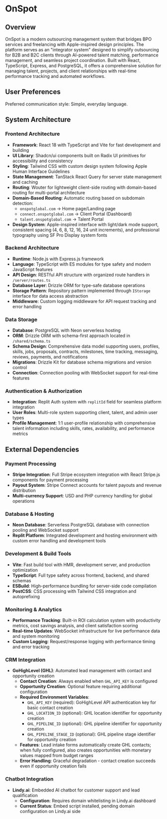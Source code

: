 # OnSpot

## Overview

OnSpot is a modern outsourcing management system that bridges BPO services and freelancing with Apple-inspired design principles. The platform serves as an "integrator system" designed to simplify outsourcing for B2B and B2C clients through AI-powered talent matching, performance management, and seamless project coordination. Built with React, TypeScript, Express, and PostgreSQL, it offers a comprehensive solution for managing talent, projects, and client relationships with real-time performance tracking and automated workflows.

## User Preferences

Preferred communication style: Simple, everyday language.

## System Architecture

### Frontend Architecture
- **Framework**: React 18 with TypeScript and Vite for fast development and building
- **UI Library**: Shadcn/ui components built on Radix UI primitives for accessibility and consistency
- **Styling**: Tailwind CSS with custom design system following Apple Human Interface Guidelines
- **State Management**: TanStack React Query for server state management and caching
- **Routing**: Wouter for lightweight client-side routing with domain-based routing for multi-portal architecture
- **Domain-Based Routing**: Automatic routing based on subdomain detection:
  - `onspotglobal.com` → Home page/Landing page
  - `connect.onspotglobal.com` → Client Portal (Dashboard)
  - `talent.onspotglobal.com` → Talent Portal
- **Design System**: Apple-inspired interface with light/dark mode support, consistent spacing (4, 6, 8, 12, 16, 24 unit increments), and professional typography using SF Pro Display system fonts

### Backend Architecture
- **Runtime**: Node.js with Express.js framework
- **Language**: TypeScript with ES modules for type safety and modern JavaScript features
- **API Design**: RESTful API structure with organized route handlers in `/server/routes.ts`
- **Database Layer**: Drizzle ORM for type-safe database operations
- **Storage Pattern**: Repository pattern implemented through `IStorage` interface for data access abstraction
- **Middleware**: Custom logging middleware for API request tracking and error handling

### Data Storage
- **Database**: PostgreSQL with Neon serverless hosting
- **ORM**: Drizzle ORM with schema-first approach located in `/shared/schema.ts`
- **Schema Design**: Comprehensive data model supporting users, profiles, skills, jobs, proposals, contracts, milestones, time tracking, messaging, reviews, payments, and notifications
- **Migrations**: Drizzle Kit for database schema migrations and version control
- **Connection**: Connection pooling with WebSocket support for real-time features

### Authentication & Authorization
- **Integration**: Replit Auth system with `replitId` field for seamless platform integration
- **User Roles**: Multi-role system supporting client, talent, and admin user types
- **Profile Management**: 1:1 user-profile relationship with comprehensive talent information including skills, rates, availability, and performance metrics

## External Dependencies

### Payment Processing
- **Stripe Integration**: Full Stripe ecosystem integration with React Stripe.js components for payment processing
- **Payout System**: Stripe Connect accounts for talent payouts and revenue distribution
- **Multi-currency Support**: USD and PHP currency handling for global operations

### Database & Hosting
- **Neon Database**: Serverless PostgreSQL database with connection pooling and WebSocket support
- **Replit Platform**: Integrated development and hosting environment with custom error handling and development tools

### Development & Build Tools
- **Vite**: Fast build tool with HMR, development server, and production optimization
- **TypeScript**: Full type safety across frontend, backend, and shared schemas
- **ESBuild**: High-performance bundling for server-side code compilation
- **PostCSS**: CSS processing with Tailwind CSS integration and autoprefixing

### Monitoring & Analytics
- **Performance Tracking**: Built-in ROI calculation system with productivity metrics, cost savings analysis, and client satisfaction scoring
- **Real-time Updates**: WebSocket infrastructure for live performance data and system monitoring
- **Custom Logging**: Request/response logging with performance timing and error tracking

### CRM Integration
- **GoHighLevel (GHL)**: Automated lead management with contact and opportunity creation
  - **Contact Creation**: Always enabled when `GHL_API_KEY` is configured
  - **Opportunity Creation**: Optional feature requiring additional configuration
  - **Required Environment Variables**:
    - `GHL_API_KEY` (required): GoHighLevel API authentication key for basic contact creation
    - `GHL_LOCATION_ID` (optional): GHL location identifier for opportunity creation
    - `GHL_PIPELINE_ID` (optional): GHL pipeline identifier for opportunity creation
    - `GHL_PIPELINE_STAGE_ID` (optional): GHL pipeline stage identifier for opportunity creation
  - **Features**: Lead intake forms automatically create GHL contacts; when fully configured, also creates opportunities with monetary values mapped from budget ranges
  - **Error Handling**: Graceful degradation - contact creation succeeds even if opportunity creation fails

### Chatbot Integration
- **Lindy.ai**: Embedded AI chatbot for customer support and lead qualification
  - **Configuration**: Requires domain whitelisting in Lindy.ai dashboard
  - **Current Status**: Embed script installed, pending domain configuration on Lindy.ai side